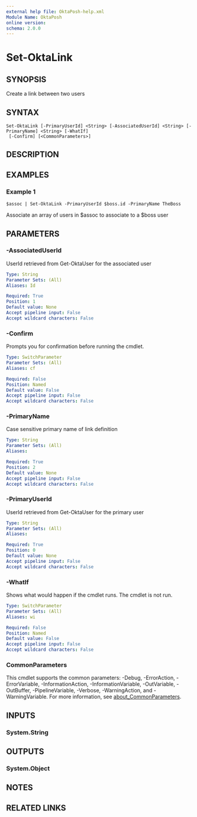 ```yaml
---
external help file: OktaPosh-help.xml
Module Name: OktaPosh
online version:
schema: 2.0.0
---
```


# Set-OktaLink

## SYNOPSIS
Create a link between two users

## SYNTAX

```
Set-OktaLink [-PrimaryUserId] <String> [-AssociatedUserId] <String> [-PrimaryName] <String> [-WhatIf]
 [-Confirm] [<CommonParameters>]
```

## DESCRIPTION

## EXAMPLES

### Example 1
```
$assoc | Set-OktaLink -PrimaryUserId $boss.id -PrimaryName TheBoss
```

Associate an array of users in $assoc to associate to a $boss user

## PARAMETERS

### -AssociatedUserId
UserId retrieved from Get-OktaUser for the associated user

```yaml
Type: String
Parameter Sets: (All)
Aliases: Id

Required: True
Position: 1
Default value: None
Accept pipeline input: False
Accept wildcard characters: False
```

### -Confirm
Prompts you for confirmation before running the cmdlet.

```yaml
Type: SwitchParameter
Parameter Sets: (All)
Aliases: cf

Required: False
Position: Named
Default value: False
Accept pipeline input: False
Accept wildcard characters: False
```

### -PrimaryName
Case sensitive primary name of link definition

```yaml
Type: String
Parameter Sets: (All)
Aliases:

Required: True
Position: 2
Default value: None
Accept pipeline input: False
Accept wildcard characters: False
```

### -PrimaryUserId
UserId retrieved from Get-OktaUser for the primary user

```yaml
Type: String
Parameter Sets: (All)
Aliases:

Required: True
Position: 0
Default value: None
Accept pipeline input: False
Accept wildcard characters: False
```

### -WhatIf
Shows what would happen if the cmdlet runs.
The cmdlet is not run.

```yaml
Type: SwitchParameter
Parameter Sets: (All)
Aliases: wi

Required: False
Position: Named
Default value: False
Accept pipeline input: False
Accept wildcard characters: False
```

### CommonParameters
This cmdlet supports the common parameters: -Debug, -ErrorAction, -ErrorVariable, -InformationAction, -InformationVariable, -OutVariable, -OutBuffer, -PipelineVariable, -Verbose, -WarningAction, and -WarningVariable. For more information, see [about_CommonParameters](http://go.microsoft.com/fwlink/?LinkID=113216).

## INPUTS

### System.String
## OUTPUTS

### System.Object
## NOTES

## RELATED LINKS
